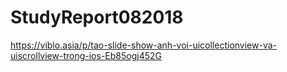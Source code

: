 # StudyReport082018
https://viblo.asia/p/tao-slide-show-anh-voi-uicollectionview-va-uiscrollview-trong-ios-Eb85ogj452G
